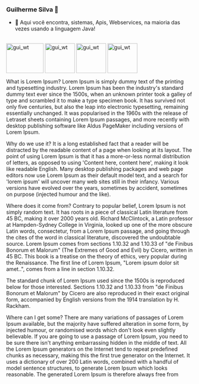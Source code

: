 ### Guilherme Silva 👋

- 🔭 Aqui você encontra, sistemas, Apis, Webservices, na maioria das vezes usando a linguagem Java!

<div style="display: inline_block"><br>
 
  <img align="center" alt="gui_wt" height="80" margin-right="600px" width="100" src="https://cdn.jsdelivr.net/gh/devicons/devicon/icons/java/java-original-wordmark.svg" >
  
  <img align="center" alt="gui_wt" height="80" margin-right="600px" width="80" src="https://cdn.jsdelivr.net/gh/devicons/devicon/icons/spring/spring-original-wordmark.svg" >
 
  <img align="center" alt="gui_wt" height="80" margin-right="600px" width="80"  src="https://cdn.jsdelivr.net/gh/devicons/devicon/icons/javascript/javascript-original.svg" >
  
  <img align="center" alt="gui_wt" height="80" margin-right="600px" width="80"  src="https://cdn.jsdelivr.net/gh/devicons/devicon/icons/angularjs/angularjs-plain.svg" />

  What is Lorem Ipsum?
Lorem Ipsum is simply dummy text of the printing and typesetting industry. Lorem Ipsum has been the industry's standard dummy text ever since the 1500s, when an unknown printer took a galley of type and scrambled it to make a type specimen book. It has survived not only five centuries, but also the leap into electronic typesetting, remaining essentially unchanged. It was popularised in the 1960s with the release of Letraset sheets containing Lorem Ipsum passages, and more recently with desktop publishing software like Aldus PageMaker including versions of Lorem Ipsum.

Why do we use it?
It is a long established fact that a reader will be distracted by the readable content of a page when looking at its layout. The point of using Lorem Ipsum is that it has a more-or-less normal distribution of letters, as opposed to using 'Content here, content here', making it look like readable English. Many desktop publishing packages and web page editors now use Lorem Ipsum as their default model text, and a search for 'lorem ipsum' will uncover many web sites still in their infancy. Various versions have evolved over the years, sometimes by accident, sometimes on purpose (injected humour and the like).


Where does it come from?
Contrary to popular belief, Lorem Ipsum is not simply random text. It has roots in a piece of classical Latin literature from 45 BC, making it over 2000 years old. Richard McClintock, a Latin professor at Hampden-Sydney College in Virginia, looked up one of the more obscure Latin words, consectetur, from a Lorem Ipsum passage, and going through the cites of the word in classical literature, discovered the undoubtable source. Lorem Ipsum comes from sections 1.10.32 and 1.10.33 of "de Finibus Bonorum et Malorum" (The Extremes of Good and Evil) by Cicero, written in 45 BC. This book is a treatise on the theory of ethics, very popular during the Renaissance. The first line of Lorem Ipsum, "Lorem ipsum dolor sit amet..", comes from a line in section 1.10.32.

The standard chunk of Lorem Ipsum used since the 1500s is reproduced below for those interested. Sections 1.10.32 and 1.10.33 from "de Finibus Bonorum et Malorum" by Cicero are also reproduced in their exact original form, accompanied by English versions from the 1914 translation by H. Rackham.

Where can I get some?
There are many variations of passages of Lorem Ipsum available, but the majority have suffered alteration in some form, by injected humour, or randomised words which don't look even slightly believable. If you are going to use a passage of Lorem Ipsum, you need to be sure there isn't anything embarrassing hidden in the middle of text. All the Lorem Ipsum generators on the Internet tend to repeat predefined chunks as necessary, making this the first true generator on the Internet. It uses a dictionary of over 200 Latin words, combined with a handful of model sentence structures, to generate Lorem Ipsum which looks reasonable. The generated Lorem Ipsum is therefore always free from
          
                   
          
  
</div  
